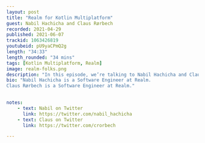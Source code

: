 ```yaml
---
layout: post
title: "Realm for Kotlin Multiplatform"
guest: Nabil Hachicha and Claus Rørbech
recorded: 2021-04-29
published: 2021-06-07
trackid: 1063426819
youtubeid: pU9yaCPmQ2g  
length: "34:33"
length_rounded: "34 mins"
tags: [Kotlin Multiplatform, Realm]
image: realm-folks.png
description: "In this episode, we’re talking to Nabil Hachicha and Claus Rørbech from the Realm team about the Realm Kotlin Multiplatform SDK project."
bio: "Nabil Hachicha is a Software Engineer at Realm.
Claus Rørbech is a Software Engineer at Realm."

     
notes:
    - text: Nabil on Twitter
      link: https://twitter.com/nabil_hachicha
    - text: Claus on Twitter
      link: https://twitter.com/crorbech

---
```


